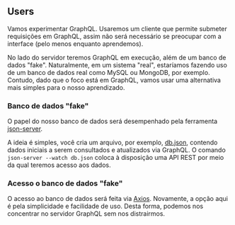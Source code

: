 ## Users

Vamos experimentar GraphQL. Usaremos um cliente que permite submeter requisições em GraphQL, assim não será necessário se preocupar com a
interface (pelo menos enquanto aprendemos).

No lado do servidor teremos GraphQL em execução, além de um banco
de dados "fake". Naturalmente, em um sistema "real", estaríamos fazendo uso de um banco de dados real como MySQL ou MongoDB, por
exemplo. Contudo, dado que o foco está em GraphQL, vamos usar uma
alternativa mais simples para o nosso aprendizado.

### Banco de dados "fake"

O papel do nosso banco de dados será desempenhado pela ferramenta
[json-server](https://github.com/typicode/json-server).

A ideia é
simples, você cria um arquivo, por exemplo, [db.json](db.json), contendo dados iniciais a serem consultados e atualizados via GraphQL. O comando `json-server --watch db.json` coloca à disposição
uma API REST por meio da qual teremos acesso aos dados.

### Acesso o banco de dados "fake"

O acesso ao banco de dados será feita via [Axios](https://axios-http.com/). Novamente, a opção aqui é pela simplicidade e facilidade de
uso. Desta forma, podemos nos concentrar no servidor GraphQL sem nos
distrairmos.
